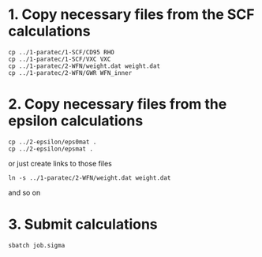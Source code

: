 
# 1. Copy necessary files from the SCF calculations

    cp ../1-paratec/1-SCF/CD95 RHO
    cp ../1-paratec/1-SCF/VXC VXC
    cp ../1-paratec/2-WFN/weight.dat weight.dat
    cp ../1-paratec/2-WFN/GWR WFN_inner
  

# 2. Copy necessary files from the epsilon calculations

    cp ../2-epsilon/eps0mat .
    cp ../2-epsilon/epsmat .


or just create links to those files

    ln -s ../1-paratec/2-WFN/weight.dat weight.dat

and so on

# 3. Submit calculations

    sbatch job.sigma



